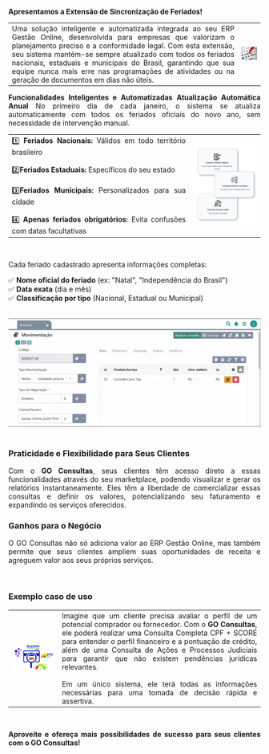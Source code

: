<div style="text-align: justify">

**Apresentamos a Extensão de Sincronização de Feriados\!**

| | |
|-|-|
|Uma solução inteligente e automatizada integrada ao seu ERP Gestão Online, desenvolvida para empresas que valorizam o planejamento preciso e a conformidade legal. Com esta extensão, seu sistema mantém-se sempre atualizado com todos os feriados nacionais, estaduais e municipais do Brasil, garantindo que sua equipe nunca mais erre nas programações de atividades ou na geração de documentos em dias não úteis.|![aa](assets/extensao-sincronizacao-feriados.png)|

**Funcionalidades Inteligentes e Automatizadas**
**Atualização Automática Anual** No primeiro dia de cada janeiro, o sistema se atualiza automaticamente com todos os feriados oficiais do novo ano, sem necessidade de intervenção manual.

| | |
|-|-|
|1️⃣  **Feriados Nacionais:** Válidos em todo território brasileiro  <br><br>2️⃣**Feriados Estaduais:** Específicos do seu estado <br><br>3️⃣**Feriados Municipais:**  Personalizados para sua cidade <br><br>4️⃣ **Apenas feriados obrigatórios:** Evita confusões com datas facultativas |<div><img src="https://github.com/Gestao-Online/public-docs/blob/c182c1d3686207f6ceb78182327c2ed6fd4c0bb7/erp-v2/assets/marketplace/go_consulta/card_consulta_veiculos.png?raw=true" alt="0" width="200"></div>
<br>


Cada feriado cadastrado apresenta informações completas: 

✅ **Nome oficial do feriado** (ex: "Natal", "Independência do Brasil")  
✅ **Data exata** (dia e mês)  
✅ **Classificação por tipo** (Nacional, Estadual ou Municipal)  

<br>

<div style="text-align: center">
    <img src="https://github.com/Gestao-Online/public-docs/blob/5ea51f9fde366c084e00937f01cf772cbaae1e27/erp-v2/marketplace/extensions/br.com.api.consult.gestao-online/assets/app_goconsulta_01.gif?raw=true" alt="0" width="800"> 
</div>

<br>

### Praticidade e Flexibilidade para Seus Clientes

Com o **GO Consultas**, seus clientes têm acesso direto a essas funcionalidades através do seu marketplace, podendo visualizar e gerar os relatórios instantaneamente. Eles têm a liberdade de comercializar essas consultas e definir os valores, potencializando seu faturamento e expandindo os serviços oferecidos.

### Ganhos para o Negócio

O GO Consultas não só adiciona valor ao ERP Gestão Online, mas também permite que seus clientes ampliem suas oportunidades de receita e agreguem valor aos seus próprios serviços.

<br>

### Exemplo caso de uso

| | |
|-|-|
|![](https://github.com/Gestao-Online/public-docs/blob/8593f786dd7a915aa9ef04ea677079242ecf0398/erp-v2/assets/marketplace/go_consulta/spc_serasa_score_modelo.png?raw=true)  | Imagine que um cliente precisa avaliar o perfil de um potencial comprador ou fornecedor. Com o **GO Consultas**, ele poderá realizar uma Consulta Completa CPF + SCORE para entender o perfil financeiro e a pontuação de crédito, além de uma Consulta de Ações e Processos Judiciais para garantir que não existem pendências jurídicas relevantes.<br><br>Em um único sistema, ele terá todas as informações necessárias para uma tomada de decisão rápida e assertiva. |

<br>

**Aproveite e ofereça mais possibilidades de sucesso para seus clientes com o GO Consultas!**

</div>